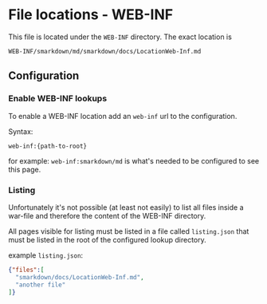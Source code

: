 # File locations - WEB-INF

This file is located under the ``WEB-INF`` directory. The exact location is

```
WEB-INF/smarkdown/md/smarkdown/docs/LocationWeb-Inf.md
```

## Configuration

### Enable WEB-INF lookups

To enable a WEB-INF location add an ``web-inf`` url to the configuration. 

Syntax:
```
web-inf:{path-to-root}
```

for example: ``web-inf:smarkdown/md`` is what's needed to be configured to see this page.

### Listing

Unfortunately it's not possible (at least not easily) to list all files 
inside a war-file and therefore the content of the WEB-INF directory.

All pages visible for listing must be listed in a file called ``listing.json`` that
must be listed in the root of the configured lookup directory.

example ``listing.json``:

```json
{"files":[
  "smarkdown/docs/LocationWeb-Inf.md",
  "another file"
]}
```
